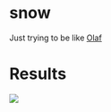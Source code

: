 # snow

Just trying to be like [Olaf](https://youtu.be/PhaFOUCsA34)

# Results

<img src = "https://github.com/APikielny/snow/blob/main/readme_imgs/sphere_square_collide.gif">
